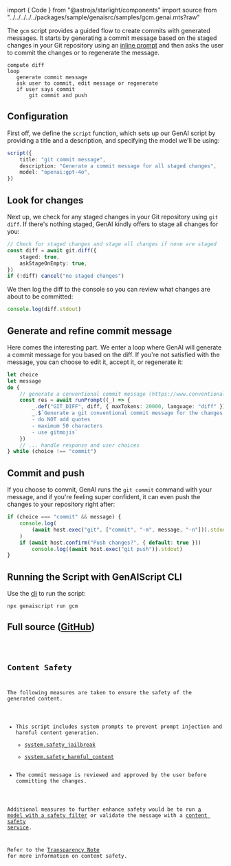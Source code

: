 import { Code } from "@astrojs/starlight/components"
import source from "../../../../../packages/sample/genaisrc/samples/gcm.genai.mts?raw"

The `gcm` script provides a guided flow to create commits with generated messages.
It starts by generating a commit message based on the staged changes in your Git repository
using an [inline prompt](/genaiscript/reference/scripts/inline-prompts)
and then asks the user to commit the changes or to regenerate the message.

```text
compute diff
loop
   generate commit message
   ask user to commit, edit message or regenerate
   if user says commit
       git commit and push
```

## Configuration

First off, we define the `script` function, which sets up our GenAI script by providing a title and a description, and specifying the model we'll be using:

```ts
script({
    title: "git commit message",
    description: "Generate a commit message for all staged changes",
    model: "openai:gpt-4o",
})
```

## Look for changes

Next up, we check for any staged changes in your Git repository using `git diff`.
If there's nothing staged, GenAI kindly offers to stage all changes for you:

```ts
// Check for staged changes and stage all changes if none are staged
const diff = await git.diff({
    staged: true,
    askStageOnEmpty: true,
})
if (!diff) cancel("no staged changes")
```

We then log the diff to the console so you can review what changes are about to be committed:

```ts
console.log(diff.stdout)
```

## Generate and refine commit message

Here comes the interesting part. We enter a loop where GenAI will generate a commit message for you based on the diff. If you're not satisfied with the message, you can choose to edit it, accept it, or regenerate it:

```ts
let choice
let message
do {
    // generate a conventional commit message (https://www.conventionalcommits.org/en/v1.0.0/)
    const res = await runPrompt((_) => {
        _.def("GIT_DIFF", diff, { maxTokens: 20000, language: "diff" })
        _.$`Generate a git conventional commit message for the changes in GIT_DIFF.
        - do NOT add quotes
        - maximum 50 characters
        - use gitmojis`
    })
    // ... handle response and user choices
} while (choice !== "commit")
```

## Commit and push

If you choose to commit, GenAI runs the `git commit` command with your message, and if you're feeling super confident, it can even push the changes to your repository right after:

```ts
if (choice === "commit" && message) {
    console.log(
        (await host.exec("git", ["commit", "-m", message, "-n"])).stdout
    )
    if (await host.confirm("Push changes?", { default: true }))
        console.log((await host.exec("git push")).stdout)
}
```

## Running the Script with GenAIScript CLI

Use the [cli](/genaiscript/reference/cli) to run the script:

```shell
npx genaiscript run gcm
```

## Full source ([GitHub](https://github.com/microsoft/genaiscript/blob/main/packages/sample/genaisrc/samples/gcm.genai.mts))

<Code code={source} wrap={true} lang="ts" title="gcm.genai.mts" />

## Content Safety

The following measures are taken to ensure the safety of the generated content.

-   This script includes system prompts to prevent prompt injection and harmful content generation.
    - [system.safety_jailbreak](/genaiscript/reference/scripts/system#systemsafety_jailbreak)
    - [system.safety_harmful_content](/genaiscript/reference/scripts/system#systemsafety_harmful_content)
-   The commit message is reviewed and approved by the user before committing the changes.

Additional measures to further enhance safety would be to run [a model with a safety filter](https://learn.microsoft.com/en-us/azure/ai-services/openai/concepts/content-filter?tabs=warning%2Cuser-prompt%2Cpython-new)
or validate the message with a [content safety service](/genaiscript/reference/scripts/content-safety).

Refer to the [Transparency Note](/genaiscript/reference/transparency-note/) for more information on content safety.